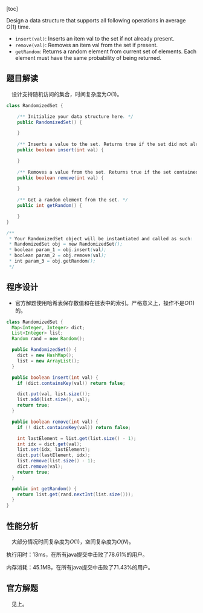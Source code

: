 [toc]

Design a data structure that supports all following operations in average $O(1)$ time.

* `insert(val)`: Inserts an item val to the set if not already present.
* `remove(val)`: Removes an item val from the set if present.
* `getRandom`: Returns a random element from current set of elements. Each element must have the same probability of being returned.



## 题目解读

&emsp;设计支持随机访问的集合，时间复杂度为$O(1)$。

```java
class RandomizedSet {

    /** Initialize your data structure here. */
    public RandomizedSet() {

    }
    
    /** Inserts a value to the set. Returns true if the set did not already contain the specified element. */
    public boolean insert(int val) {

    }
    
    /** Removes a value from the set. Returns true if the set contained the specified element. */
    public boolean remove(int val) {

    }
    
    /** Get a random element from the set. */
    public int getRandom() {

    }
}

/**
 * Your RandomizedSet object will be instantiated and called as such:
 * RandomizedSet obj = new RandomizedSet();
 * boolean param_1 = obj.insert(val);
 * boolean param_2 = obj.remove(val);
 * int param_3 = obj.getRandom();
 */
```

## 程序设计

* 官方解题使用哈希表保存数值和在链表中的索引。严格意义上，操作不是$O(1)$的。

```java
class RandomizedSet {
  Map<Integer, Integer> dict;
  List<Integer> list;
  Random rand = new Random();

  public RandomizedSet() {
    dict = new HashMap();
    list = new ArrayList();
  }

  public boolean insert(int val) {
    if (dict.containsKey(val)) return false;

    dict.put(val, list.size());
    list.add(list.size(), val);
    return true;
  }

  public boolean remove(int val) {
    if (! dict.containsKey(val)) return false;

    int lastElement = list.get(list.size() - 1);
    int idx = dict.get(val);
    list.set(idx, lastElement);
    dict.put(lastElement, idx);
    list.remove(list.size() - 1);
    dict.remove(val);
    return true;
  }

  public int getRandom() {
    return list.get(rand.nextInt(list.size()));
  }
}
```

## 性能分析

&emsp;大部分情况时间复杂度为$O(1)$，空间复杂度为$O(N)$。

执行用时：13ms，在所有java提交中击败了78.61%的用户。

内存消耗：45.1MB，在所有java提交中击败了71.43%的用户。

## 官方解题

&emsp;见上。